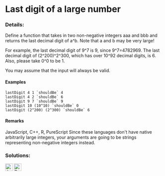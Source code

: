 # Last digit of a large number

### Details:

Define a function that takes in two non-negative integers aaa and bbb and returns the last decimal digit of a^b. Note that a and b may be very large!

For example, the last decimal digit of 9^7 is 9, since 9^7=4782969. The last decimal digit of (2^200)^2^300, which has over 10^92 decimal digits, is 6. Also, please take 0^0 to be 1.

You may assume that the input will always be valid.

#### Examples

    lastDigit 4 1 `shouldBe` 4
    lastDigit 4 2 `shouldBe` 6
    lastDigit 9 7 `shouldBe` 9
    lastDigit 10 (10^10) `shouldBe` 0
    lastDigit (2^200) (2^300) `shouldBe` 6

#### Remarks

JavaScript, C++, R, PureScript
Since these languages don't have native arbitrarily large integers, your arguments are going to be strings representing non-negative integers instead.

### Solutions:

[<img src="https://github.com/CrappyCodeMaker/Training-How-to-Code/blob/master/images/logo/javascript.svg" height="24px" alt="JavaScript">](https://github.com/CrappyCodeMaker/Training-How-to-Code/blob/master/levels/5/Last%20digit%20of%20a%20large%20number/Solutions/JS.js) [<img src="https://github.com/CrappyCodeMaker/Training-How-to-Code/blob/master/images/logo/python.svg" height="24px" alt="Python">](https://github.com/CrappyCodeMaker/Training-How-to-Code/blob/master/levels/5/Last%20digit%20of%20a%20large%20number/Solutions/PY.py)
